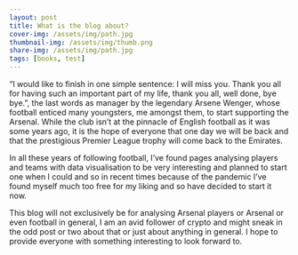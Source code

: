 ```yaml
---
layout: post
title: What is the blog about?
cover-img: /assets/img/path.jpg
thumbnail-img: /assets/img/thumb.png
share-img: /assets/img/path.jpg
tags: [books, test]
---
```


“I would like to finish in one simple sentence: I will miss you. Thank you all for having such an important part of my life, thank you all, well done, bye bye.”, the last words as manager by the legendary Arsene Wenger, whose football enticed many youngsters, me amongst them, to start supporting the Arsenal. While the club isn’t at the pinnacle of English football as it was some years ago, it is the hope of everyone that one day we will be back and that the prestigious Premier League trophy will come back to the Emirates.

In all these years of following football, I’ve found pages analysing players and teams with data visualisation to be very interesting and planned to start one when I could and so in recent times because of the pandemic I’ve found myself much too free for my liking and so have decided to start it now.

This blog will not exclusively be for analysing Arsenal players or Arsenal or even football in general, I am an avid follower of crypto and might sneak in the odd post or two about that or just about anything in general. I hope to provide everyone with something interesting to look forward to.
